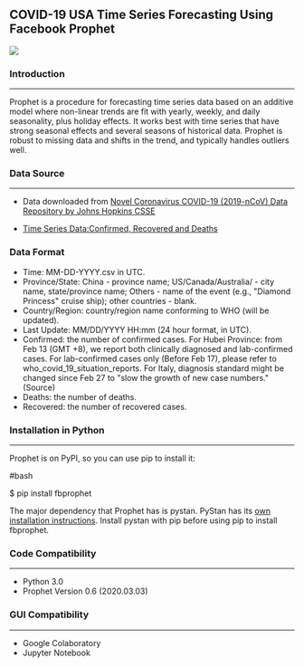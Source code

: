 ## COVID-19 USA Time Series Forecasting Using Facebook Prophet

![](https://cdn-images-1.medium.com/max/800/1*pVvHziu_jDLr_I179JeWlw.png)
 

### Introduction
___

Prophet is a procedure for forecasting time series data based on an additive model where non-linear trends are fit with yearly, weekly, and daily seasonality, plus holiday effects. It works best with time series that have strong seasonal effects and several seasons of historical data. Prophet is robust to missing data and shifts in the trend, and typically handles outliers well.

### Data Source
___

* Data downloaded from [Novel Coronavirus COVID-19 (2019-nCoV) Data Repository by Johns Hopkins CSSE](https://github.com/CSSEGISandData/COVID-19)

* [Time Series Data:Confirmed, Recovered and Deaths](https://github.com/CSSEGISandData/COVID-19/tree/master/csse_covid_19_data/csse_covid_19_time_series)

### Data Format

* Time: MM-DD-YYYY.csv in UTC.
*  Province/State: China - province name; US/Canada/Australia/ - city name, state/province name; Others - name of the event (e.g., "Diamond Princess" cruise ship); other countries - blank.
*  Country/Region: country/region name conforming to WHO (will be updated).
*  Last Update: MM/DD/YYYY HH:mm (24 hour format, in UTC).
*  Confirmed: the number of confirmed cases. For Hubei Province: from Feb 13 (GMT +8), we report both clinically diagnosed and lab-confirmed cases. For lab-confirmed cases only (Before Feb 17), please refer to who_covid_19_situation_reports. For Italy, diagnosis standard might be changed since Feb 27 to "slow the growth of new case numbers." (Source)
*  Deaths: the number of deaths.
*  Recovered: the number of recovered cases.

### Installation in Python
___

Prophet is on PyPI, so you can use pip to install it:

#bash

$ pip install fbprophet

The major dependency that Prophet has is pystan. PyStan has its [own installation instructions](https://pystan.readthedocs.io/en/latest/windows.html). Install pystan with pip before using pip to install fbprophet.
  
### Code Compatibility
___

* Python 3.0
* Prophet Version 0.6 (2020.03.03)

### GUI Compatibility
___

* Google Colaboratory
* Jupyter Notebook


 

  
